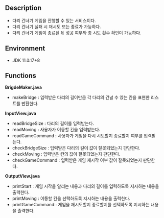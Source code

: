 
## Description
* 다리 건너기 게임을 진행할 수 있는 서비스이다.
* 다리 건너기 실패 시 재시도 또는 종료가 가능하다.
* 다리 건너기 게임이 종료된 뒤 성공 여부와 총 시도 횟수 확인이 가능하다.

## Environment
* JDK 11.0.17+8

## Functions
**BrigdeMaker.java**
* makeBridge : 입력받은 다리의 길이만큼 각 다리의 건널 수 있는 칸을 표현한 리스트를 반환한다.

**InputView.java**
* readBridgeSize : 다리의 길이를 입력받는다.
* readMoving : 사용자가 이동할 칸을 입력받는다.
* readGameCommand : 사용자가 게임을 다시 시도할지 종료할지 여부를 입력받는다.
* checkBridgeSize : 입력받은 다리의 길이 값이 잘못되었는지 판단한다.
* checkMoving : 입력받은 칸의 값이 잘못되었는지 판단한다.
* checkGameCommand : 입력받은 게임 재시작 여부 값이 잘못되었는지 판단한다.

**OutputView.java**
* printStart : 게임 시작을 알리는 내용과 다리의 길이를 입력하도록 지시하는 내용을 출력한다.
* printMoving : 이동할 칸을 선택하도록 지시하는 내용을 출력한다.
* printGameCommand : 게임을 재시도할지 종료할지를 선택하도록 지시하는 내용을 출력한다.